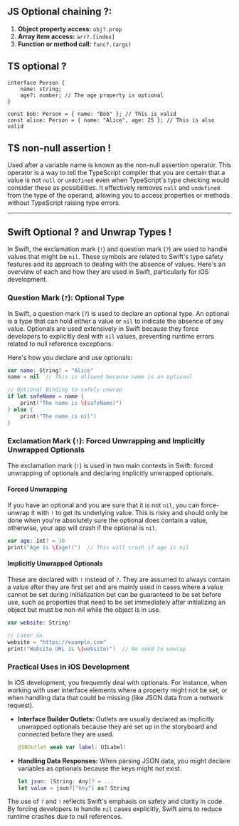 ## JS Optional chaining ?:
1. **Object property access:** `obj?.prop`
2. **Array item access:** `arr?.[index]`
3. **Function or method call:** `func?.(args)`

## TS optional ?
```
interface Person { 
	name: string; 
	age?: number; // The age property is optional 
} 

const bob: Person = { name: "Bob" }; // This is valid 
const alice: Person = { name: "Alice", age: 25 }; // This is also valid
```

## TS non-null assertion !
Used after a variable name is known as the non-null assertion operator. This operator is a way to tell the TypeScript compiler that you are certain that a value is not `null` or `undefined` even when TypeScript's type checking would consider these as possibilities. It effectively removes `null` and `undefined` from the type of the operand, allowing you to access properties or methods without TypeScript raising type errors.


---

## Swift Optional ? and Unwrap Types !

In Swift, the exclamation mark (`!`) and question mark (`?`) are used to handle values that might be `nil`. These symbols are related to Swift's type safety features and its approach to dealing with the absence of values. Here's an overview of each and how they are used in Swift, particularly for iOS development.

### Question Mark (`?`): Optional Type

In Swift, a question mark (`?`) is used to declare an optional type. An optional is a type that can hold either a value or `nil` to indicate the absence of any value. Optionals are used extensively in Swift because they force developers to explicitly deal with `nil` values, preventing runtime errors related to null reference exceptions.

Here's how you declare and use optionals:

```swift
var name: String? = "Alice"
name = nil  // This is allowed because name is an optional

// Optional Binding to safely unwrap
if let safeName = name {
    print("The name is \(safeName)")
} else {
    print("The name is nil")
}
```

### Exclamation Mark (`!`): Forced Unwrapping and Implicitly Unwrapped Optionals

The exclamation mark (`!`) is used in two main contexts in Swift: forced unwrapping of optionals and declaring implicitly unwrapped optionals.

#### Forced Unwrapping

If you have an optional and you are sure that it is not `nil`, you can force-unwrap it with `!` to get its underlying value. This is risky and should only be done when you're absolutely sure the optional does contain a value, otherwise, your app will crash if the optional is `nil`.

```swift
var age: Int? = 30
print("Age is \(age!)")  // This will crash if age is nil
```

#### Implicitly Unwrapped Optionals

These are declared with `!` instead of `?`. They are assumed to always contain a value after they are first set and are mainly used in cases where a value cannot be set during initialization but can be guaranteed to be set before use, such as properties that need to be set immediately after initializing an object but must be non-nil while the object is in use.

```swift
var website: String!

// Later on
website = "https://example.com"
print("Website URL is \(website)")  // No need to unwrap
```

### Practical Uses in iOS Development

In iOS development, you frequently deal with optionals. For instance, when working with user interface elements where a property might not be set, or when handling data that could be missing (like JSON data from a network request).

- **Interface Builder Outlets:** Outlets are usually declared as implicitly unwrapped optionals because they are set up in the storyboard and connected before they are used.
  
  ```swift
  @IBOutlet weak var label: UILabel!
  ```

- **Handling Data Responses:** When parsing JSON data, you might declare variables as optionals because the keys might not exist.

  ```swift
  let json: [String: Any]? = ...
  let value = json?["key"] as? String
  ```

The use of `?` and `!` reflects Swift's emphasis on safety and clarity in code. By forcing developers to handle `nil` cases explicitly, Swift aims to reduce runtime crashes due to null references.